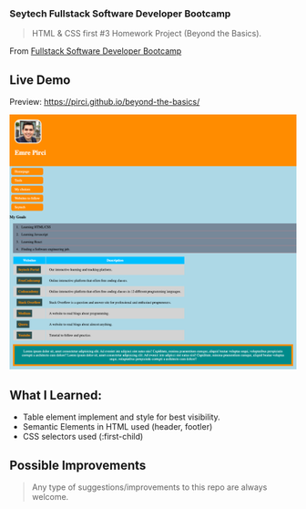 ### Seytech Fullstack Software Developer Bootcamp

> HTML & CSS first #3 Homework Project (Beyond the Basics).

From [Fullstack Software Developer Bootcamp](https://www.seytech.co/)

## Live Demo

Preview: https://pirci.github.io/beyond-the-basics/

<img width="1679" alt="Beyond the Basics website mainpage" src="/img/screencapture-pirci-github-io-beyond-the-basics-2021-06-29-18_01_05.png">

## What I Learned:

- Table element implement and style for best visibility.
- Semantic Elements in HTML used (header, footler)
- CSS selectors used (:first-child)

## Possible Improvements

> Any type of suggestions/improvements to this repo are always welcome.

